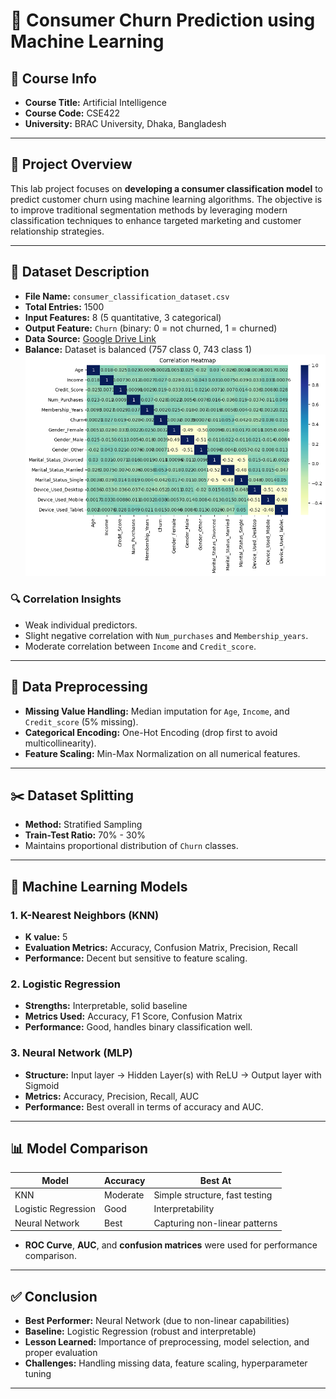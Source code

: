 # 🧠 Consumer Churn Prediction using Machine Learning

## 📘 Course Info

- **Course Title:** Artificial Intelligence  
- **Course Code:** CSE422 
- **University:** BRAC University, Dhaka, Bangladesh  

---

## 📌 Project Overview

This lab project focuses on **developing a consumer classification model** to predict customer churn using machine learning algorithms. The objective is to improve traditional segmentation methods by leveraging modern classification techniques to enhance targeted marketing and customer relationship strategies.

---

## 📂 Dataset Description

- **File Name:** `consumer_classification_dataset.csv`  
- **Total Entries:** 1500  
- **Input Features:** 8 (5 quantitative, 3 categorical)  
- **Output Feature:** `Churn` (binary: 0 = not churned, 1 = churned)  
- **Data Source:** [Google Drive Link](https://drive.google.com/file/d/1pg5z2_6OJsdd7VxGEfa8oXAihYq1KYtV/view)  
- **Balance:** Dataset is balanced (757 class 0, 743 class 1)
  ![Heatmap](https://github.com/afifa-ahmed-ammun/CSE422/blob/main/422_Project_Pictures/heatmap.png?raw=true)

### 🔍 Correlation Insights

- Weak individual predictors.
- Slight negative correlation with `Num_purchases` and `Membership_years`.
- Moderate correlation between `Income` and `Credit_score`.

---

## 🧹 Data Preprocessing

- **Missing Value Handling:** Median imputation for `Age`, `Income`, and `Credit_score` (5% missing).
- **Categorical Encoding:** One-Hot Encoding (drop first to avoid multicollinearity).
- **Feature Scaling:** Min-Max Normalization on all numerical features.

---

## ✂️ Dataset Splitting

- **Method:** Stratified Sampling  
- **Train-Test Ratio:** 70% - 30%  
- Maintains proportional distribution of `Churn` classes.

---

## 🤖 Machine Learning Models

### 1. K-Nearest Neighbors (KNN)

- **K value:** 5  
- **Evaluation Metrics:** Accuracy, Confusion Matrix, Precision, Recall  
- **Performance:** Decent but sensitive to feature scaling.

### 2. Logistic Regression

- **Strengths:** Interpretable, solid baseline  
- **Metrics Used:** Accuracy, F1 Score, Confusion Matrix  
- **Performance:** Good, handles binary classification well.

### 3. Neural Network (MLP)

- **Structure:** Input layer → Hidden Layer(s) with ReLU → Output layer with Sigmoid  
- **Metrics:** Accuracy, Precision, Recall, AUC  
- **Performance:** Best overall in terms of accuracy and AUC.

---

## 📊 Model Comparison

| Model              | Accuracy | Best At                        |
|--------------------|----------|--------------------------------|
| KNN                | Moderate | Simple structure, fast testing |
| Logistic Regression| Good     | Interpretability               |
| Neural Network     | Best     | Capturing non-linear patterns  |

- **ROC Curve**, **AUC**, and **confusion matrices** were used for performance comparison.

---

## ✅ Conclusion

- **Best Performer:** Neural Network (due to non-linear capabilities)  
- **Baseline:** Logistic Regression (robust and interpretable)  
- **Lesson Learned:** Importance of preprocessing, model selection, and proper evaluation  
- **Challenges:** Handling missing data, feature scaling, hyperparameter tuning

---

